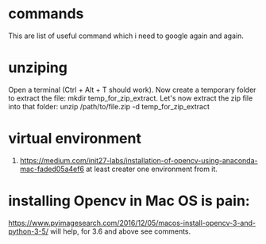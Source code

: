 # commands
This are list of useful command which i need to google again and again.

# unziping 
Open a terminal (Ctrl + Alt + T should work).
Now create a temporary folder to extract the file: mkdir temp_for_zip_extract.
Let's now extract the zip file into that folder:
unzip /path/to/file.zip -d temp_for_zip_extract

# virtual environment
1) https://medium.com/init27-labs/installation-of-opencv-using-anaconda-mac-faded05a4ef6
at least creater one environment from it.

# installing Opencv in Mac OS is pain: 
https://www.pyimagesearch.com/2016/12/05/macos-install-opencv-3-and-python-3-5/
will help, for 3.6 and above see comments.

